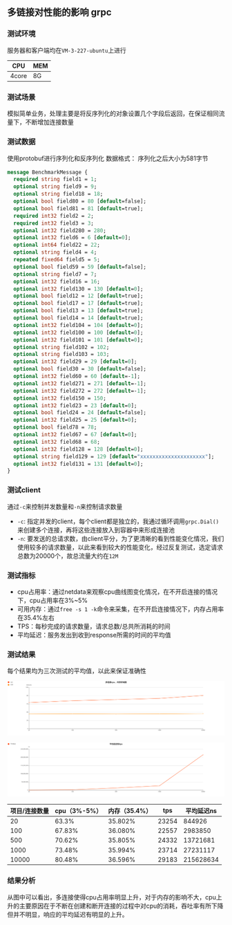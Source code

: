 ## 多链接对性能的影响 grpc
### 测试环境
服务器和客户端均在`VM-3-227-ubuntu`上进行

| CPU   | MEM  |
| ----- | ---- |
| 4core | 8G   |

### 测试场景
模拟简单业务，处理主要是将反序列化的对象设置几个字段后返回，在保证相同流量下，不断增加连接数量
### 测试数据
使用protobuf进行序列化和反序列化
数据格式： 序列化之后大小为581字节
```proto
message BenchmarkMessage {
  required string field1 = 1;
  optional string field9 = 9;
  optional string field18 = 18;
  optional bool field80 = 80 [default=false];
  optional bool field81 = 81 [default=true];
  required int32 field2 = 2;
  required int32 field3 = 3;
  optional int32 field280 = 280;
  optional int32 field6 = 6 [default=0];
  optional int64 field22 = 22;
  optional string field4 = 4;
  repeated fixed64 field5 = 5;
  optional bool field59 = 59 [default=false];
  optional string field7 = 7;
  optional int32 field16 = 16;
  optional int32 field130 = 130 [default=0];
  optional bool field12 = 12 [default=true];
  optional bool field17 = 17 [default=true];
  optional bool field13 = 13 [default=true];
  optional bool field14 = 14 [default=true];
  optional int32 field104 = 104 [default=0];
  optional int32 field100 = 100 [default=0];
  optional int32 field101 = 101 [default=0];
  optional string field102 = 102;
  optional string field103 = 103;
  optional int32 field29 = 29 [default=0];
  optional bool field30 = 30 [default=false];
  optional int32 field60 = 60 [default=-1];
  optional int32 field271 = 271 [default=-1];
  optional int32 field272 = 272 [default=-1];
  optional int32 field150 = 150;
  optional int32 field23 = 23 [default=0];
  optional bool field24 = 24 [default=false];
  optional int32 field25 = 25 [default=0];
  optional bool field78 = 78;
  optional int32 field67 = 67 [default=0];
  optional int32 field68 = 68;
  optional int32 field128 = 128 [default=0];
  optional string field129 = 129 [default="xxxxxxxxxxxxxxxxxxxxx"];
  optional int32 field131 = 131 [default=0];
}
```
### 测试client
通过`-c`来控制并发数量和`-n`来控制请求数量
- `-c`:  指定并发的client，每个client都是独立的，我通过循环调用`grpc.Dial()`来创建多个连接，再将这些连接放入到容器中来形成连接池
- `-n`:  要发送的总请求数，由client平分，为了更清晰的看到性能变化情况，我们使用较多的请求数量，以此来看到较大的性能变化，经过反复测试，选定请求总数为20000个，故总流量大约在`12M`

### 测试指标
- cpu占用率：通过netdata来观察cpu曲线图变化情况，在不开启连接的情况下，cpu占用率在3%~5%
- 可用内存：通过`free -s 1 -k`命令来采集，在不开启连接情况下，内存占用率在35.4%左右
- TPS：每秒完成的请求数量，请求总数/总共所消耗的时间
- 平均延迟：服务发出到收到response所需的时间的平均值

### 测试结果
每个结果均为三次测试的平均值，以此来保证准确性


![](grpc/image/多连接cpu、内存折线图.png)

![](https://github.com/leoqin10/benchmark_grpc/blob/main/grpc/image/%E5%B9%B3%E5%9D%87%E5%BB%B6%E8%BF%9F.png)


| 项目/连接数量 | cpu（3%-5%） | 内存（35.4%） | tps   | 平均延迟ns |
| ------------- | ------------ | ------------- | ----- | ---------- |
| 20            | 63.3%        | 35.802%       | 23254 | 844926     |
| 100           | 67.83%       | 36.080%       | 22557 | 2983850    |
| 500           | 70.62%       | 35.805%       | 24332 | 13721681   |
| 1000          | 73.48%       | 35.994%       | 23714 | 27231117   |
| 10000         | 80.48%       | 36.596%       | 29183 | 215628634  |


### 结果分析
从图中可以看出，多连接使得cpu占用率明显上升，对于内存的影响不大，cpu上升的主要原因在于不断在创建和断开连接的过程中对cpu的消耗，吞吐率有所下降但并不明显，响应的平均延迟有明显的上升。
